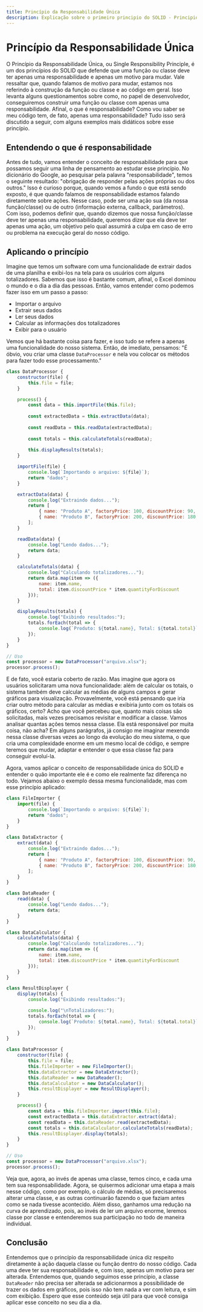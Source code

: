 ```yaml
---
title: Princípio da Responsabilidade Única
description: Explicação sobre o primeiro principio do SOLID - Principio da Responsabilidade Unica
---
```


# Princípio da Responsabilidade Única

O Princípio da Responsabilidade Única, ou Single Responsibility Principle, é um dos princípios do SOLID que defende que uma função ou classe deve ter apenas uma responsabilidade e apenas um motivo para mudar. Vale ressaltar que, quando falamos de motivo para mudar, estamos nos referindo à construção da função ou classe e ao código em geral. Isso levanta alguns questionamentos sobre como, no papel de desenvolvedor, conseguiremos construir uma função ou classe com apenas uma responsabilidade. Afinal, o que é responsabilidade? Como vou saber se meu código tem, de fato, apenas uma responsabilidade? Tudo isso será discutido a seguir, com alguns exemplos mais didáticos sobre esse princípio.

## Entendendo o que é responsabilidade

Antes de tudo, vamos entender o conceito de responsabilidade para que possamos seguir uma linha de pensamento ao estudar esse princípio. No dicionário do Google, ao pesquisar pela palavra "responsabilidade", temos o seguinte resultado: "obrigação de responder pelas ações próprias ou dos outros." Isso é curioso porque, quando vemos a fundo o que está sendo exposto, é que quando falamos de responsabilidade estamos falando diretamente sobre ações. Nesse caso, pode ser uma ação sua (da nossa função/classe) ou de outro (informação externa, callback, parâmetros). Com isso, podemos definir que, quando dizemos que nossa função/classe deve ter apenas uma responsabilidade, queremos dizer que ela deve ter apenas uma ação, um objetivo pelo qual assumirá a culpa em caso de erro ou problema na execução geral do nosso código.

## Aplicando o princípio

Imagine que temos um software com uma funcionalidade de extrair dados de uma planilha e exibi-los na tela para os usuários com alguns totalizadores. Sabemos que isso é bastante comum, afinal, o Excel dominou o mundo e o dia a dia das pessoas. Então, vamos entender como podemos fazer isso em um passo a passo:
- Importar o arquivo
- Extrair seus dados
- Ler seus dados
- Calcular as informações dos totalizadores
- Exibir para o usuário

Vemos que há bastante coisa para fazer, e isso tudo se refere a apenas uma funcionalidade do nosso sistema. Então, de imediato, pensamos: "É óbvio, vou criar uma classe `DataProcessor` e nela vou colocar os métodos para fazer todo esse processamento."

```js
class DataProcessor {
    constructor(file) {
        this.file = file;
    }

    process() {
        const data = this.importFile(this.file);
        
        const extractedData = this.extractData(data);
        
        const readData = this.readData(extractedData);
        
        const totals = this.calculateTotals(readData);
        
        this.displayResults(totals);
    }

    importFile(file) {
        console.log(`Importando o arquivo: ${file}`);
        return "dados";
    }

    extractData(data) {
        console.log("Extraindo dados...");
        return [
            { name: "Produto A", factoryPrice: 100, discountPrice: 90, quantityForDiscount: 10, icmsValue: 10, additionalField: 5 },
            { name: "Produto B", factoryPrice: 200, discountPrice: 180, quantityForDiscount: 20, icmsValue: 20, additionalField: 10 }
        ];
    }

    readData(data) {
        console.log("Lendo dados...");
        return data;
    }

    calculateTotals(data) {
        console.log("Calculando totalizadores...");
        return data.map(item => ({
            name: item.name,
            total: item.discountPrice * item.quantityForDiscount
        }));
    }

    displayResults(totals) {
        console.log("Exibindo resultados:");
        totals.forEach(total => {
            console.log(`Produto: ${total.name}, Total: ${total.total}`);
        });
    }
}

// Uso
const processor = new DataProcessor("arquivo.xlsx");
processor.process();
```

E de fato, você estaria coberto de razão. Mas imagine que agora os usuários solicitaram uma nova funcionalidade: além de calcular os totais, o sistema também deve calcular as médias de alguns campos e gerar gráficos para visualização. Provavelmente, você está pensando que iria criar outro método para calcular as médias e exibiria junto com os totais os gráficos, certo? Acho que você percebeu que, quanto mais coisas são solicitadas, mais vezes precisamos revisitar e modificar a classe. Vamos analisar quantas ações temos nessa classe. Ela está responsável por muita coisa, não acha? Em alguns parágrafos, já consigo me imaginar mexendo nessa classe diversas vezes ao longo da evolução do meu sistema, o que cria uma complexidade enorme em um mesmo local de código, e sempre teremos que mudar, adaptar e entender o que essa classe faz para conseguir evoluí-la.

Agora, vamos aplicar o conceito de responsabilidade única do SOLID e entender o quão importante ele é e como ele realmente faz diferença no todo. Vejamos abaixo o exemplo dessa mesma funcionalidade, mas com esse princípio aplicado:

```js
class FileImporter {
    import(file) {
        console.log(`Importando o arquivo: ${file}`);
        return "dados";
    }
}

class DataExtractor {
    extract(data) {
        console.log("Extraindo dados...");
        return [
            { name: "Produto A", factoryPrice: 100, discountPrice: 90, quantityForDiscount: 10, icmsValue: 10, additionalField: 5 },
            { name: "Produto B", factoryPrice: 200, discountPrice: 180, quantityForDiscount: 20, icmsValue: 20, additionalField: 10 }
        ];
    }
}

class DataReader {
    read(data) {
        console.log("Lendo dados...");
        return data;
    }
}

class DataCalculator {
    calculateTotals(data) {
        console.log("Calculando totalizadores...");
        return data.map(item => ({
            name: item.name,
            total: item.discountPrice * item.quantityForDiscount
        }));
    }
}

class ResultDisplayer {
    display(totals) {
        console.log("Exibindo resultados:");

        console.log("\nTotalizadores:");
        totals.forEach(total => {
            console.log(`Produto: ${total.name}, Total: ${total.total}`);
        });
    }
}

class DataProcessor {
    constructor(file) {
        this.file = file;
        this.fileImporter = new FileImporter();
        this.dataExtractor = new DataExtractor();
        this.dataReader = new DataReader();
        this.dataCalculator = new DataCalculator();
        this.resultDisplayer = new ResultDisplayer();
    }

    process() {
        const data = this.fileImporter.import(this.file);
        const extractedData = this.dataExtractor.extract(data);
        const readData = this.dataReader.read(extractedData);
        const totals = this.dataCalculator.calculateTotals(readData);
        this.resultDisplayer.display(totals);
    }
}

// Uso
const processor = new DataProcessor("arquivo.xlsx");
processor.process();
```

Veja que, agora, ao invés de apenas uma classe, temos cinco, e cada uma tem sua responsabilidade. Agora, se quisermos adicionar uma etapa a mais nesse código, como por exemplo, o cálculo de médias, só precisaremos alterar uma classe, e as outras continuarão fazendo o que faziam antes como se nada tivesse acontecido. Além disso, ganhamos uma redução na curva de aprendizado, pois, ao invés de ler um arquivo enorme, leremos classe por classe e entenderemos sua participação no todo de maneira individual.

## Conclusão

Entendemos que o princípio da responsabilidade única diz respeito diretamente à ação daquela classe ou função dentro do nosso código. Cada uma deve ter sua responsabilidade e, com isso, apenas um motivo para ser alterada. Entendemos que, quando seguimos esse princípio, a classe `DataReader` não precisa ser alterada se adicionarmos a possibilidade de trazer os dados em gráficos, pois isso não tem nada a ver com leitura, e sim com exibição. Espero que esse conteúdo seja útil para que você consiga aplicar esse conceito no seu dia a dia.
